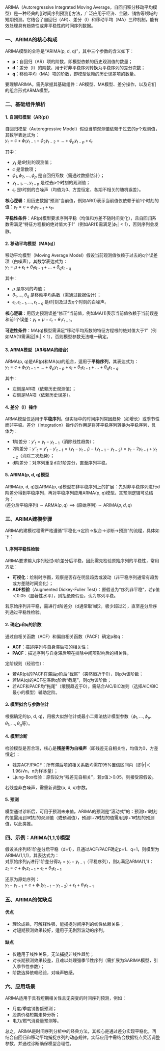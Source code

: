 ARIMA（Autoregressive Integrated Moving Average，自回归积分移动平均模型）是一种经典的[[时间序列预测]]方法，广泛应用于经济、金融、销售等领域的短期预测。它结合了自回归（AR）、差分（I）和移动平均（MA）三种机制，能有效处理具有趋势性或非平稳性的时间序列数据。


### 一、ARIMA的核心构成
ARIMA模型的全称是“ARIMA(p, d, q)”，其中三个参数的含义如下：
- **p**：自回归（AR）项的阶数，即模型依赖的历史观测值的数量；
- **d**：差分（I）的阶数，用于将非平稳序列转换为平稳序列的差分次数；
- **q**：移动平均（MA）项的阶数，即模型依赖的历史误差项的数量。

要理解ARIMA，需先掌握其基础组件：AR模型、MA模型、差分操作，以及它们的组合形式ARMA模型。


### 二、基础组件解析
#### 1. 自回归模型（AR(p)）
自回归模型（Autoregressive Model）假设当前观测值依赖于过去的p个观测值，其数学表达式为：  
$y_t = c + \phi_1 y_{t-1} + \phi_2 y_{t-2} + ... + \phi_p y_{t-p} + \epsilon_t$  

其中：
- $y_t$ 是t时刻的观测值；
- $c$ 是常数项；
- $\phi_1, \phi_2, ..., \phi_p$ 是自回归系数（需通过数据估计）；
- $y_{t-1}, ..., y_{t-p}$ 是过去p个时刻的观测值；
- $\epsilon_t$ 是t时刻的白噪声（均值为0、方差恒定、各期不相关的随机误差）。

**核心逻辑**：用历史数据“预测”当前值，例如AR(1)表示当前值仅依赖于前1个时刻的值：$y_t = c + \phi_1 y_{t-1} + \epsilon_t$。

**平稳性条件**：AR(p)模型要求序列平稳（均值和方差不随时间变化），且自回归系数需满足“特征方程根的绝对值大于1”（例如AR(1)需满足$|\phi_1| < 1$），否则序列会发散。


#### 2. 移动平均模型（MA(q)）
移动平均模型（Moving Average Model）假设当前观测值依赖于过去的q个误差项（白噪声），其数学表达式为：  
$y_t = \mu + \epsilon_t + \theta_1 \epsilon_{t-1} + ... + \theta_q \epsilon_{t-q}$  

其中：
- $\mu$ 是序列的均值；
- $\theta_1, ..., \theta_q$ 是移动平均系数（需通过数据估计）；
- $\epsilon_t, \epsilon_{t-1}, ..., \epsilon_{t-q}$ 是t时刻及过去q个时刻的白噪声。

**核心逻辑**：用历史预测误差“修正”当前值，例如MA(1)表示当前值依赖于当前误差和前1个误差：$y_t = \mu + \epsilon_t + \theta_1 \epsilon_{t-1}$。

**可逆性条件**：MA(q)模型需满足“移动平均系数的特征方程根的绝对值大于1”（例如MA(1)需满足$|\theta_1| < 1$），否则模型参数无法唯一确定。


#### 3. ARMA模型（AR与MA的结合）
ARMA(p, q)是AR(p)和MA(q)的组合，适用于**平稳序列**，其表达式为：  
$y_t = c + \phi_1 y_{t-1} + ... + \phi_p y_{t-p} + \epsilon_t + \theta_1 \epsilon_{t-1} + ... + \theta_q \epsilon_{t-q}$  

其中：
- 左侧是AR项（依赖历史观测值）；
- 右侧是MA项（依赖历史误差）。


#### 4. 差分（I）操作
ARMA模型仅适用于**平稳序列**，但实际中的时间序列常因趋势（如增长）或季节性而非平稳。差分（Integration）操作的作用是将非平稳序列转换为平稳序列，具体为：  
- 1阶差分：$y'_t = y_t - y_{t-1}$（消除线性趋势）；
- 2阶差分：$y''_t = y'_t - y'_{t-1} = (y_t - y_{t-1}) - (y_{t-1} - y_{t-2}) = y_t - 2y_{t-1} + y_{t-2}$（消除二次趋势）；
- d阶差分：对序列重复d次1阶差分，直至序列平稳。


#### 5. ARIMA(p, d, q)模型
ARIMA(p, d, q)是ARMA(p, q)模型在非平稳序列上的扩展：先对非平稳序列进行d阶差分得到平稳序列，再对平稳序列应用ARMA(p, q)模型。其预测逻辑可总结为：  
$(\text{差分后平稳序列}) \sim \text{ARMA}(p, q) \implies (\text{原始序列}) \sim \text{ARIMA}(p, d, q)$  


### 三、ARIMA建模步骤
ARIMA的建模过程需严格遵循“平稳化→定阶→拟合→诊断→预测”的流程，具体如下：

#### 1. 序列平稳性检验
ARIMA要求输入序列经过d阶差分后平稳，因此需先检验原始序列的平稳性，常用方法：  
- **可视化**：绘制时序图，观察是否存在明显趋势或波动（非平稳序列通常有趋势或方差随时间变化）；
- **ADF检验**（Augmented Dickey-Fuller Test）：原假设为“序列非平稳”，若p值＜0.05（显著性水平），则拒绝原假设，认为序列平稳。

若原始序列非平稳，需进行d阶差分（d通常取1或2，极少超过2），直至差分后序列通过平稳性检验。


#### 2. 确定p和q的阶数
通过自相关函数（ACF）和偏自相关函数（PACF）确定p和q：  
- **ACF**：描述序列与自身滞后项的相关性；
- **PACF**：描述序列与自身滞后项在排除中间项影响后的相关性。

定阶规则（经验性）：
- 若AR(p)的PACF在滞后p阶后“截尾”（突然趋近于0），则p为该阶数；
- 若MA(q)的ACF在滞后q阶后“截尾”，则q为该阶数；
- 若ACF和PACF均“拖尾”（缓慢趋近于0），需结合AIC/BIC准则（选择AIC/BIC最小的模型）辅助定阶。


#### 3. 模型拟合与参数估计
根据确定的(p, d, q)，用极大似然估计或最小二乘法估计模型参数（$\phi_1,..., \phi_p$、$\theta_1,..., \theta_q$等）。


#### 4. 模型诊断
检验模型是否合理，核心是**残差需为白噪声**（即残差无自相关性，均值为0，方差恒定）：  
- 残差ACF/PACF：所有滞后项的相关系数均需在95%置信区间内（即|r|＜1.96/√n，n为样本量）；
- Ljung-Box检验：原假设为“残差无自相关”，若p值＞0.05，则接受原假设。

若残差非白噪声，需重新调整(p, d, q)参数。


#### 5. 预测
模型通过诊断后，可用于预测未来值。ARIMA的预测是“滚动式”的：预测t+1时刻的值需用到t时刻的观测值（或预测值），预测t+2时刻的值需用到t+1时刻的预测值，以此类推。


### 四、示例：ARIMA(1,1,1)模型
假设某序列经1阶差分后平稳（d=1），且通过ACF/PACF确定p=1、q=1，则模型为ARIMA(1,1,1)，其表达式为：  
对原始序列$y_t$进行1阶差分得$z_t = y_t - y_{t-1}$（平稳序列），则$z_t$满足ARMA(1,1)：  
$z_t = c + \phi_1 z_{t-1} + \epsilon_t + \theta_1 \epsilon_{t-1}$  

还原为原始序列：  
$y_t - y_{t-1} = c + \phi_1 (y_{t-1} - y_{t-2}) + \epsilon_t + \theta_1 \epsilon_{t-1}$  


### 五、ARIMA的优缺点
#### 优点
- 理论成熟，可解释性强，能捕捉时间序列的线性依赖关系；
- 对短期预测效果较好，适用于无剧烈波动的序列。

#### 缺点
- 仅适用于线性关系，无法捕捉非线性趋势；
- 对长期预测效果较差，且难以处理强季节性序列（需扩展为SARIMA模型，引入季节性参数）；
- 阶数选择依赖经验，对噪声敏感。


### 六、应用场景
ARIMA适用于具有短期相关性且无突变的时间序列预测，例如：  
- 月度/季度销售额预测；
- 股票价格短期走势分析；
- 电力/燃气消费量预测等。


总之，ARIMA是时间序列分析中的经典方法，其核心是通过差分实现平稳化，再结合自回归和移动平均捕捉序列的动态规律。实际应用中需结合数据特点灵活调整参数，并通过诊断确保模型合理性。